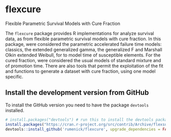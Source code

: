 # flexcure
Flexible Parametric Survival Models with Cure Fraction

The `flexcure` package provides R implementations for analyze survival data, as from flexible parametric survival models with cure fraction. In this package, were considered the parametric accelerated failure time models: classics, the extended generalized gamma, the generalized F and Marshall Olkin extended Weibull, for to model time of susceptible elements. For the cured fraction, were considered the usual models of standard mixture and of promotion time. There are also tools that permit the exploitation of the fit and functions to generate a dataset with cure fraction, using one model specific.

## Install the development version from GitHub

To install the GitHub version you need to have the package `devtools` installed.

``` r
# install.packages("devtools") # run this to install the devtools package
install.packages("https://cran.r-project.org/src/contrib/Archive/flexsurv/flexsurv_1.0.0.tar.gz", repos = NULL, type = "source")
devtools::install_github('rumenick/flexcure', upgrade_dependencies = FALSE)
```
